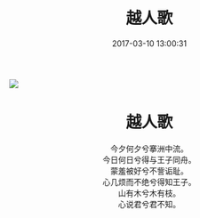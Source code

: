 ﻿---
title: 越人歌
date: 2017-03-10 13:00:31
tags:
- essay
- 文学
toc: true
---
![](http://ww3.sinaimg.cn/mw1024/005P8ayVgw1f78kregcddj31400p0n3n.jpg)
# <center>越人歌</center>

<center>今夕何夕兮搴洲中流。</center>

<center>今日何日兮得与王子同舟。</center>

<center>蒙羞被好兮不訾诟耻。</center>

<center>心几烦而不绝兮得知王子。</center>

<center>山有木兮木有枝。</center>

<center>心说君兮君不知。 </center>


